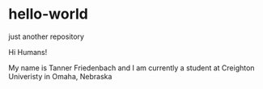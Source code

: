 # hello-world
just another repository

Hi Humans!

My name is Tanner Friedenbach and I am currently a student at Creighton Univeristy in Omaha, Nebraska
